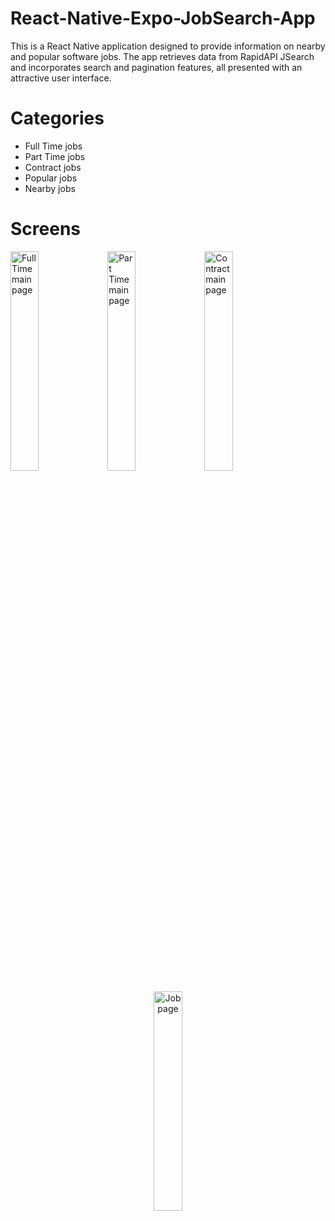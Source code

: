 # React-Native-Expo-JobSearch-App
This is a React Native application designed to provide information on nearby and popular software jobs. The app retrieves data from RapidAPI JSearch and incorporates search and pagination features, all presented with an attractive user interface.

# Categories
- Full Time jobs
- Part Time jobs
- Contract jobs
- Popular jobs
- Nearby jobs

# Screens


<img src="https://github.com/suchithreddy02/React-Native-Expo-JobSearch-App/assets/56992293/383c2e79-25d1-4b25-bee8-e3f5f3644b16" alt="Full Time main page" width="30%" height="30%" />
<img src="https://github.com/suchithreddy02/React-Native-Expo-JobSearch-App/assets/56992293/19e5f74b-2cb6-4972-8d73-3e43b8aa3725" alt="Part Time main page"
width="30%" height="30%" />
<img src="https://github.com/suchithreddy02/React-Native-Expo-JobSearch-App/assets/56992293/28590e5b-834c-4703-83af-3411efdf4140" alt="Contract main page"
width="30%" height="30%" />
<p  align="center"><img src="https://github.com/suchithreddy02/React-Native-Expo-JobSearch-App/assets/56992293/5bb3deb4-85e3-4afe-9ccf-cabcfdce5faa" alt="Job page"
width="30%" height="30%" /></p>

